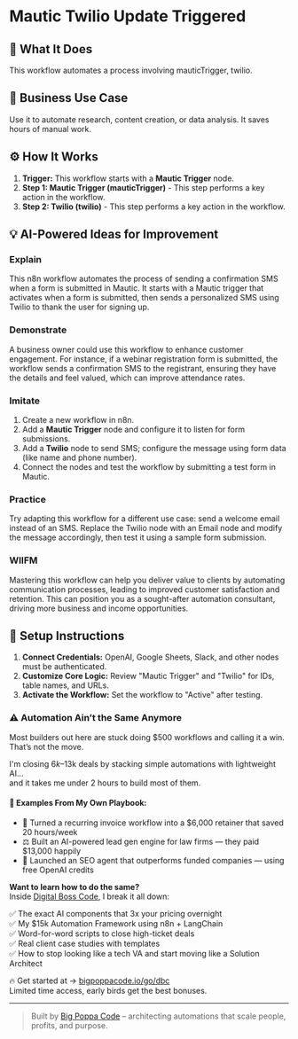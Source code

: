 # Mautic Twilio Update Triggered

## 🚀 What It Does
This workflow automates a process involving mauticTrigger, twilio.

## 💼 Business Use Case
Use it to automate research, content creation, or data analysis. It saves hours of manual work.

## ⚙️ How It Works
1.  **Trigger:** This workflow starts with a **Mautic Trigger** node.
2. **Step 1: Mautic Trigger (mauticTrigger)** - This step performs a key action in the workflow.
3. **Step 2: Twilio (twilio)** - This step performs a key action in the workflow.

## 💡 AI-Powered Ideas for Improvement
### Explain
This n8n workflow automates the process of sending a confirmation SMS when a form is submitted in Mautic. It starts with a Mautic trigger that activates when a form is submitted, then sends a personalized SMS using Twilio to thank the user for signing up.

### Demonstrate
A business owner could use this workflow to enhance customer engagement. For instance, if a webinar registration form is submitted, the workflow sends a confirmation SMS to the registrant, ensuring they have the details and feel valued, which can improve attendance rates.

### Imitate
1. Create a new workflow in n8n.
2. Add a **Mautic Trigger** node and configure it to listen for form submissions.
3. Add a **Twilio** node to send SMS; configure the message using form data (like name and phone number).
4. Connect the nodes and test the workflow by submitting a test form in Mautic.

### Practice
Try adapting this workflow for a different use case: send a welcome email instead of an SMS. Replace the Twilio node with an Email node and modify the message accordingly, then test it using a sample form submission.

### WIIFM
Mastering this workflow can help you deliver value to clients by automating communication processes, leading to improved customer satisfaction and retention. This can position you as a sought-after automation consultant, driving more business and income opportunities.

## 🔧 Setup Instructions
1. **Connect Credentials:** OpenAI, Google Sheets, Slack, and other nodes must be authenticated.
2. **Customize Core Logic:** Review "Mautic Trigger" and "Twilio" for IDs, table names, and URLs.
3. **Activate the Workflow:** Set the workflow to "Active" after testing.

### ⚠️ Automation Ain’t the Same Anymore

Most builders out here are stuck doing $500 workflows and calling it a win.  
That’s not the move.  

I'm closing $6k–$13k deals by stacking simple automations with lightweight AI...  
and it takes me under 2 hours to build most of them.

#### 🧠 Examples From My Own Playbook:
- 🔁 Turned a recurring invoice workflow into a $6,000 retainer that saved 20 hours/week  
- ⚖️ Built an AI-powered lead gen engine for law firms — they paid $13,000 happily  
- 🚀 Launched an SEO agent that outperforms funded companies — using free OpenAI credits  

**Want to learn how to do the same?**  
Inside [Digital Boss Code](https://bigpoppacode.io/go/dbc), I break it all down:

✅ The exact AI components that 3x your pricing overnight  
✅ My $15k Automation Framework using n8n + LangChain  
✅ Word-for-word scripts to close high-ticket deals  
✅ Real client case studies with templates  
✅ How to stop looking like a tech VA and start moving like a Solution Architect  

🔥 Get started at → [bigpoppacode.io/go/dbc](https://bigpoppacode.io/go/dbc)  
Limited time access, early birds get the best bonuses.

---
> Built by [Big Poppa Code](https://bigpoppacode.io) – architecting automations that scale people, profits, and purpose.
